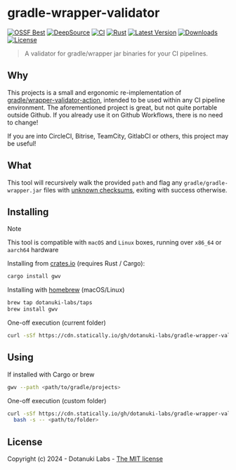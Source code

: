 # gradle-wrapper-validator

[![OSSF Best](https://www.bestpractices.dev/projects/8869/badge)](https://www.bestpractices.dev/projects/8869)
[![DeepSource](https://app.deepsource.com/gh/dotanuki-labs/gradle-wrapper-validator.svg/?label=active+issues&show_trend=false&token=RkvGszk0c0X5b_NOtG5k501L)](https://app.deepsource.com/gh/dotanuki-labs/gradle-wrapper-validator/)
[![CI](https://github.com/dotanuki-labs/gradle-wrapper-validator/actions/workflows/ci.yml/badge.svg?branch=main)](https://github.com/dotanuki-labs/gradle-wrapper-validator/actions/workflows/ci.yml)
[![Rust](https://img.shields.io/badge/rustc-1.74+-FF8000.svg?logo=rust&logoColor=white)](https://rustup.rs/)
[![Latest Version](https://img.shields.io/crates/v/gwv)](https://crates.io/crates/gwv)
[![Downloads](https://img.shields.io/crates/d/gwv.svg)](https://crates.io/crates/gwv)
[![License](https://img.shields.io/github/license/dotanuki-labs/norris)](https://choosealicense.com/licenses/mit)

> A validator for gradle/wrapper jar binaries for your CI pipelines.

## Why

This projects is a small and ergonomic re-implementation of
[gradle/wrapper-validator-action](https://github.com/gradle/wrapper-validation-action),
intended to be used within any CI pipeline environment. The aforementioned
project is great, but not quite portable outside Github. If you already use
it on Github Workflows, there is no need to change!

If you are into CircleCI, Bitrise, TeamCity, GitlabCI or others, this project
may be useful!

## What

This tool will recursively walk the provided `path` and flag any `gradle/gradle-wrapper.jar`
files with
[unknown checksums](https://services.gradle.org/versions/all),
exiting with success otherwise.

## Installing

> [!NOTE]
> This tool is compatible with `macOS` and `Linux` boxes, running over `x86_64` or `aarch64` hardware

Installing from [crates.io](https://crates.io/crates/gwv) (requires Rust / Cargo):

```bash
cargo install gwv
```

Installing with [homebrew](https://brew.sh/) (macOS/Linux)

```bash
brew tap dotanuki-labs/taps
brew install gwv
```

One-off execution (current folder)

```bash
curl -sSf https://cdn.statically.io/gh/dotanuki-labs/gradle-wrapper-validator/main/run | bash
```

## Using

If installed with Cargo or brew

```bash
gwv --path <path/to/gradle/projects>
```

One-off execution (custom folder)

```bash
curl -sSf https://cdn.statically.io/gh/dotanuki-labs/gradle-wrapper-validator/main/run |\
  bash -s -- <path/to/folder>
```

## License

Copyright (c) 2024 - Dotanuki Labs - [The MIT license](https://choosealicense.com/licenses/mit)
